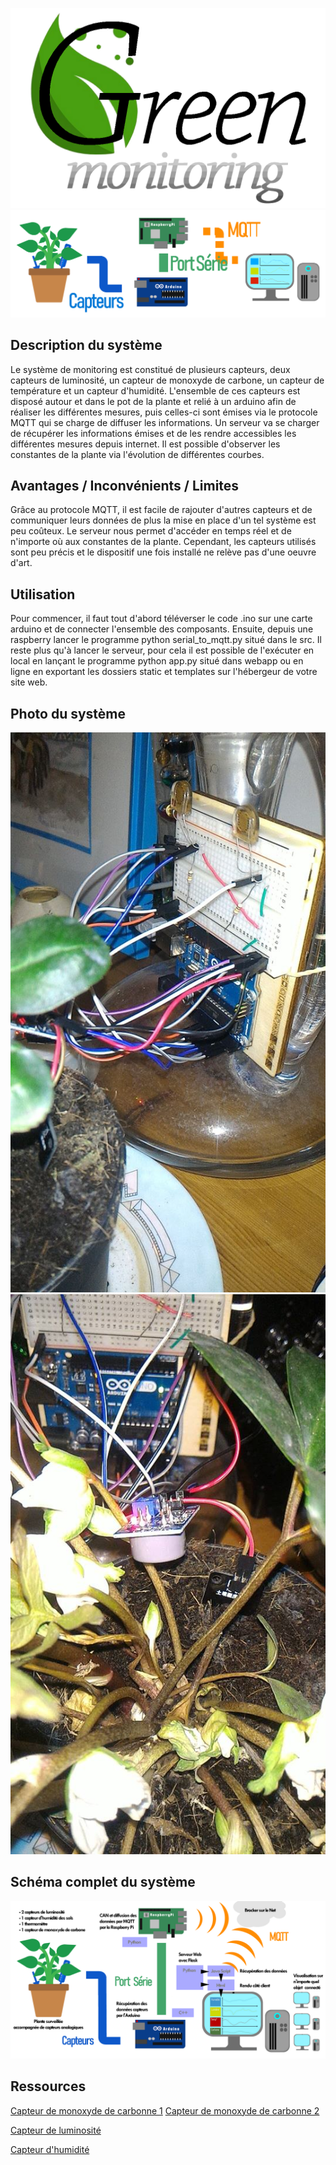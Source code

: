 ![GreenMonitoring](./IMG/Logo_Green_monitoring.png "GreenMonitoring") ![Schéma simple](./IMG/Schema_Leger.png "Schéma simple")

## Description du système
Le système de monitoring est constitué de plusieurs capteurs, deux capteurs de luminosité, un capteur de monoxyde de carbone, un capteur de température et un capteur d'humidité. L'ensemble de ces capteurs est disposé autour et dans le pot de la plante et relié à un arduino afin de réaliser les différentes mesures, puis celles-ci sont émises via le protocole MQTT qui se charge de diffuser les informations.
Un serveur va se charger de récupérer les informations émises et de les rendre accessibles les différentes mesures depuis internet. Il est possible d'observer les constantes de la plante via l'évolution de différentes courbes.

## Avantages / Inconvénients / Limites
Grâce au protocole MQTT, il est facile de rajouter d'autres capteurs et de communiquer leurs données de plus la mise en place d'un tel système est peu coûteux. Le serveur nous permet d'accéder en temps réel et de n'importe où aux constantes de la plante.
Cependant, les capteurs utilisés sont peu précis et le dispositif une fois installé ne relève pas d'une oeuvre d'art.

## Utilisation
Pour commencer, il faut tout d'abord téléverser le code .ino sur une carte arduino et de connecter l'ensemble des composants. Ensuite, depuis une raspberry lancer le programme python serial_to_mqtt.py situé dans le src.
Il reste plus qu'à lancer le serveur, pour cela il est possible de l'exécuter en local en lançant le programme python app.py situé dans webapp ou en ligne en exportant les dossiers static et templates sur l'hébergeur de votre site web.

## Photo du système
![Photo n°1](./IMG/photo1.jpg "Photo n°1")
![Photo n°2](./IMG/photo2.jpg "Photo n°2")

## Schéma complet du système
![Schéma complet](./IMG/Schema_Complet.png "Schéma complet") 

## Ressources 
<!-- ##### Capteur de monoxyde de carbonne  -->
[Capteur de monoxyde de carbonne 1](http://www.knight-of-pi.org/digital-sensors-and-the-raspberry-pi-with-the-smoke-detector-mq-x-as-example/)
[Capteur de monoxyde de carbonne 2](http://untitled.es/sensor-gas-mq7-raspberry-pi2/) 
<!-- ##### Capteur de luminosité -->
[Capteur de luminosité](https://pimylifeup.com/raspberry-pi-light-sensor/) 
<!-- ##### Capteur d'humidité -->
[Capteur d'humidité](https://www.instructables.com/id/Soil-Moisture-Sensor-Raspberry-Pi/)
